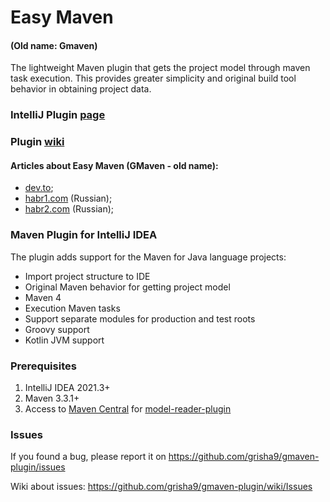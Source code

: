 Easy Maven
==================

#### (Old name: Gmaven)

The lightweight Maven plugin that gets the project model through maven task execution.
This provides greater simplicity and original build tool behavior in obtaining project data.

### IntelliJ Plugin [page](https://plugins.jetbrains.com/plugin/22370-gmaven)

### Plugin [wiki](https://github.com/grisha9/gmaven-plugin/wiki)

#### Articles about Easy Maven (GMaven - old name):

- [dev.to](https://dev.to/grisha9/my-intellij-idea-plugin-for-maven-support-gmaven-cn9);
- [habr1.com](https://habr.com/ru/articles/753828/) (Russian);
- [habr2.com](https://habr.com/ru/articles/882778/) (Russian);


### Maven Plugin for IntelliJ IDEA

The plugin adds support for the Maven for Java language projects:
 - Import project structure to IDE
 - Original Maven behavior for getting project model
- Maven 4
 - Execution Maven tasks 
 - Support separate modules for production and test roots
 - Groovy support
 - Kotlin JVM support


### Prerequisites

1. IntelliJ IDEA 2021.3+
2. Maven 3.3.1+
3. Access to [Maven Central](https://mvnrepository.com/artifact/io.github.grisha9/maven-model-reader-plugin)
   for [model-reader-plugin](https://github.com/grisha9/maven-model-reader)


### Issues
If you found a bug, please report it on https://github.com/grisha9/gmaven-plugin/issues

Wiki about issues: https://github.com/grisha9/gmaven-plugin/wiki/Issues



